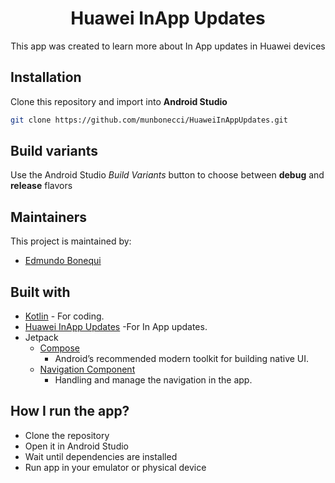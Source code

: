 <h1 align="center">Huawei InApp Updates</h1> 

<p align="center">
This app was created to learn more about In App updates in Huawei devices
</p>

## Installation

Clone this repository and import into **Android Studio**

```bash
git clone https://github.com/munbonecci/HuaweiInAppUpdates.git
```

## Build variants

Use the Android Studio *Build Variants* button to choose between **debug** and **release**
flavors

## Maintainers

This project is maintained by:

* [Edmundo Bonequi](http://github.com/munbonecci)

## Built with

- [Kotlin](https://kotlinlang.org/) - For coding.
- [Huawei InApp Updates](https://developer.huawei.com/consumer/en/doc/AppGallery-connect-Guides/appgallerykit-app-update-0000001055118286) -For
  In App updates.
- Jetpack
    - [Compose](https://developer.android.com/jetpack/compose?gclid=CjwKCAiAzKqdBhAnEiwAePEjkkbfP8b_r6c57F3jtdwOjxWpBbNOXVmpSnAUu4HKCid7KtSvfiiYeRoC1wYQAvD_BwE&gclsrc=aw.ds)
        - Android’s recommended modern toolkit for building native UI.
    - [Navigation Component](https://developer.android.com/guide/navigation/navigation-getting-started)
        - Handling and manage the navigation in the app.

## How I run the app?

- Clone the repository
- Open it in Android Studio
- Wait until dependencies are installed
- Run app in your emulator or physical device